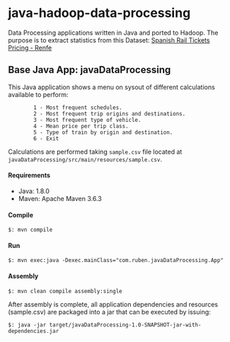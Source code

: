 # java-hadoop-data-processing
Data Processing applications written in Java and ported to Hadoop.
The purpose is to extract statistics from this Dataset: [Spanish Rail Tickets Pricing - Renfe](https://www.kaggle.com/thegurusteam/spanish-high-speed-rail-system-ticket-pricing)

## Base Java App: javaDataProcessing

This Java application shows a menu on sysout of different calculations available to perform:

```
        1 - Most frequent schedules.
        2 - Most frequent trip origins and destinations.
        3 - Most frequent type of vehicle.
        4 - Mean price per trip class.
        5 - Type of train by origin and destination.
        6 - Exit
```

Calculations are performed taking ```sample.csv``` file located at ```javaDataProcessing/src/main/resources/sample.csv```.

#### Requirements

- Java: 1.8.0
- Maven: Apache Maven 3.6.3

#### Compile

```
$: mvn compile
```

#### Run

```
$: mvn exec:java -Dexec.mainClass="com.ruben.javaDataProcessing.App"
```

#### Assembly

```
$: mvn clean compile assembly:single
```

After assembly is complete, all application dependencies and resources (sample.csv) are packaged into a jar that can be executed by issuing:

```
$: java -jar target/javaDataProcessing-1.0-SNAPSHOT-jar-with-dependencies.jar
```